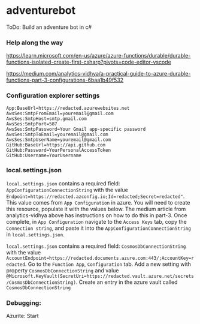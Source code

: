 
# adventurebot

ToDo: Build an adventure bot in c#

### Help along the way

https://learn.microsoft.com/en-us/azure/azure-functions/durable/durable-functions-isolated-create-first-csharp?pivots=code-editor-vscode

https://medium.com/analytics-vidhya/a-practical-guide-to-azure-durable-functions-part-3-configurations-6baa1b49f532


### Configuration explorer settings
```
App:BaseUrl=https://redacted.azurewebsites.net
AwsSes:SmtpFromEmail=youremail@gmail.com
AwsSes:SmtpHost=smtp.gmail.com
AwsSes:SmtpPort=587
AwsSes:SmtpPassword=Your Gmail app-specific password
AwsSes:SmtpToEmail=youremail@gmail.com
AwsSes:SmtpUserName=youremail@gmail.com
GitHub:BaseUrl=https://api.github.com
GitHub:Password=YourPersonalAccessToken
GitHub:Username=YourUsername
```

### local.settings.json

`local.settings.json` contains a required field: `AppConfigurationConnectionString` with the value `Endpoint=https://redacted.azconfig.io;Id=redacted;Secret=redacted"`. This value comes from `App Configuration` in azure. You will need to create this resource, populate it with the values below. The medium article from analytics-vidhya above has instructions on how to do this in part-3. Once complete, in `App Configuration` navigate to the `Access Keys` tab, copy the `Connection string`, and paste it into the `AppConfigurationConnectionString` in `local.settings.json`.

`local.settings.json` contains a required field: `CosmosDbConnectionString` with the value `AccountEndpoint=https://redacted.documents.azure.com:443/;AccountKey=redacted`. Go to the `Function App`, `Configuration` tab. Add a new setting with property `CosmosDbConnectionString` and value `@Microsoft.KeyVault(SecretUri=https://redacted.vault.azure.net/secrets/CosmosDbConnectionString)`. Create an entry in the azure vault called `CosmosDbConnectionString`


### Debugging:

Azurite: Start
